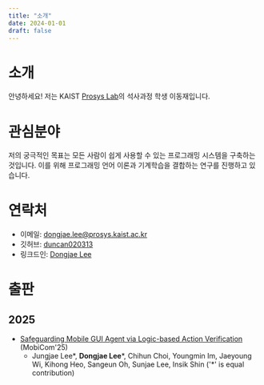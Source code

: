 ```yaml
---
title: "소개"
date: 2024-01-01
draft: false
---
```


# 소개

안녕하세요! 저는 KAIST [Prosys Lab](https://prosys.kaist.ac.kr/)의 석사과정 학생 이동재입니다.

# 관심분야

저의 궁극적인 목표는 모든 사람이 쉽게 사용할 수 있는 프로그래밍 시스템을 구축하는 것입니다.
이를 위해 프로그래밍 언어 이론과 기계학습을 결합하는 연구를 진행하고 있습니다.

# 연락처
- 이메일: [dongjae.lee@prosys.kaist.ac.kr](mailto:dongjae.lee@prosys.kaist.ac.kr)
- 깃허브: [duncan020313](https://github.com/duncan020313)
- 링크드인: [Dongjae Lee](https://www.linkedin.com/in/%EB%8F%99%EC%9E%AC-%EC%9D%B4-b837a824b/#:~:text=KAIST%20ProsysLab-,%ED%94%84%EB%A1%9C%ED%95%84%20%EB%B3%B4%EA%B8%B0,-%EC%9D%B8%EC%A6%9D)

# 출판

## 2025

- [Safeguarding Mobile GUI Agent via Logic-based Action Verification](https://arxiv.org/abs/2503.18492) (MobiCom'25)
  - Jungjae Lee*, **Dongjae Lee***, Chihun Choi, Youngmin Im, Jaeyoung Wi, Kihong Heo, Sangeun Oh, Sunjae Lee, Insik Shin ('*' is equal contribution)
